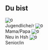 ## Du bist

<label class="container2">
  <input type="image" onclick="toggleImage(this)" value="0" class="toggle" id="Jugendlicher" src="images/Jugendlicher.png"><br>Jugendliche/r
</label>
<label class="container2">
  <input type="image" onclick="toggleImage(this)" value="0" class="toggle" id="Eltern" src="images/Eltern.png"><br>Mama/Papa
</label>
<label class="container2">
  <input type="image" onclick="toggleImage(this)" value="0" class="toggle" id="Neu_in_Hsh" src="images/Neu_in_Hsh.png"><br>Neu in Hsh
</label>
<label class="container2">
  <input type="image" onclick="toggleImage(this)" value="0" class="toggle" id="Senior" src="images/Senior.png"><br>Senior/in
</label>
<br>
<div id="list_">
</div>

<script type="text/javascript">
  window.onload = function() { 
  	document.title = "Hsh4You";
    cacheLists();
    preloadImages();
    updateList3();
  }
</script>
